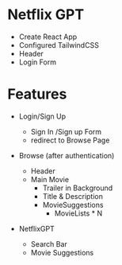 # Netflix GPT

- Create React App
- Configured TailwindCSS
- Header
- Login Form

# Features

- Login/Sign Up

  - Sign In /Sign up Form
  - redirect to Browse Page

- Browse (after authentication)

  - Header
  - Main Movie
    - Trailer in Background
    - Title & Description
    - MovieSuggestions
      - MovieLists \* N

- NetflixGPT
  - Search Bar
  - Movie Suggestions

